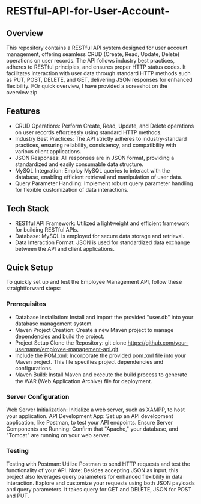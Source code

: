 # RESTful-API-for-User-Account-

## Overview
This repository contains a RESTful API system designed for user account management, offering seamless CRUD (Create, Read, Update, Delete) operations on user records. The API follows industry best practices, adheres to RESTful principles, and ensures proper HTTP status codes. It facilitates interaction with user data through standard HTTP methods such as PUT, POST, DELETE, and GET, delivering JSON responses for enhanced flexibility. FOr quick overview, I have provided a screeshot on the overview.zip

## Features
- CRUD Operations: Perform Create, Read, Update, and Delete operations on user records effortlessly using standard HTTP methods.
- Industry Best Practices: The API strictly adheres to industry-standard practices, ensuring reliability, consistency, and compatibility with various client applications.
- JSON Responses: All responses are in JSON format, providing a standardized and easily consumable data structure.
- MySQL Integration: Employ MySQL queries to interact with the database, enabling efficient retrieval and manipulation of user data.
- Query Parameter Handling: Implement robust query parameter handling for flexible customization of data interactions.

## Tech Stack
- RESTful API Framework: Utilized a lightweight and efficient framework for building RESTful APIs.
- Database: MySQL is employed for secure data storage and retrieval.
- Data Interaction Format: JSON is used for standardized data exchange between the API and client applications.

## Quick Setup 
To quickly set up and test the Employee Management API, follow these straightforward steps:

### Prerequisites
- Database Installation: Install and import the provided "user.db" into your database management system.
- Maven Project Creation: Create a new Maven project to manage dependencies and build the project.
- Project Setup Clone the Repository: git clone https://github.com/your-username/employee-management-api.git
- Include the POM.xml: Incorporate the provided pom.xml file into your Maven project. This file specifies project dependencies and configurations.
- Maven Build: Install Maven and execute the build process to generate the WAR (Web Application Archive) file for deployment. 

### Server Configuration
Web Server Initialization: Initialize a web server, such as XAMPP, to host your application.
API Development App: Set up an API development application, like Postman, to test your API endpoints.
Ensure Server Components are Running: Confirm that "Apache," your database, and "Tomcat" are running on your web server.

### Testing
Testing with Postman: Utilize Postman to send HTTP requests and test the functionality of your API.
Note: Besides accepting JSON as input, this project also leverages query parameters for enhanced flexibility in data interaction. Explore and customize your requests using both JSON payloads and query parameters. It takes query for GET and DELETE, JSON for POST and PUT. 
